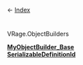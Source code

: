 ← [Index](Api-Index)

# 
VRage.ObjectBuilders

**[MyObjectBuilder_Base](VRage.ObjectBuilders.MyObjectBuilder_Base)**  
**[SerializableDefinitionId](VRage.ObjectBuilders.SerializableDefinitionId)**

